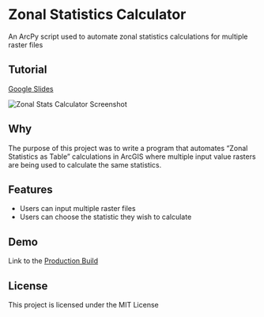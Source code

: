 # Zonal Statistics Calculator
An ArcPy script used to automate zonal statistics calculations for multiple raster files

## Tutorial
<a href="https://docs.google.com/presentation/d/1-ZbuHjjaAfntVAjgFVXOMoflJz-GJLPOgdreMDI8mX0/edit?usp=sharing" target="_blank">Google Slides</a>

![Zonal Stats Calculator Screenshot](https://bstefansen.github.io/Portfolio/images/zonestat.JPG)

## Why
The purpose of this project was to write a program that automates “Zonal Statistics as Table” calculations in ArcGIS where multiple input value rasters are being used to calculate the same statistics.

## Features
- Users can input multiple raster files
- Users can choose the statistic they wish to calculate

## Demo
Link to the <a target="_blank" href="https://stefansen-graphql-library.herokuapp.com/">Production Build</a>

## License
This project is licensed under the MIT License


